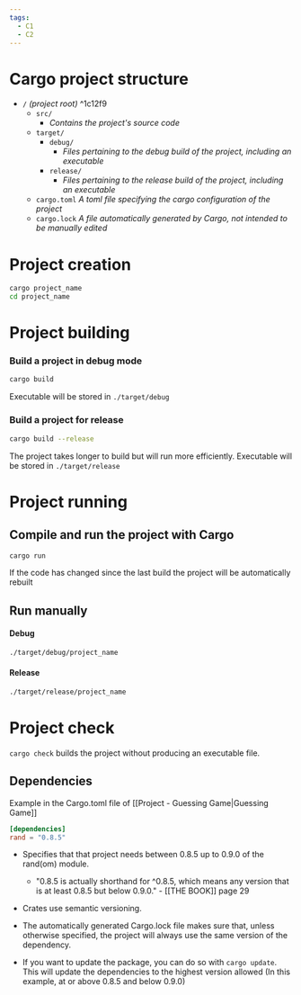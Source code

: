 ```yaml
---
tags:
  - C1
  - C2
---
```

# Cargo project structure
* `/` *(project root)* ^1c12f9
	* `src/`
		* *Contains the project's source code* 
	* `target/`
		* `debug/`
			* *Files pertaining to the debug build of the project, including an executable*
		* `release/`
			* *Files pertaining to the release build of the project, including an executable*
	* `cargo.toml`
	  *A toml file specifying the cargo configuration of the project*
	* `cargo.lock`
	    *A file automatically generated by Cargo, not intended to be manually edited*

# Project creation
```bash
cargo project_name
cd project_name
```

# Project building
### Build a project in debug mode
```bash
cargo build
```

Executable will be stored in `./target/debug`

### Build a project for release

```bash
cargo build --release
```
The project takes longer to build but will run more efficiently. Executable will be stored in `./target/release`

# Project running
## Compile and run the project with Cargo
```bash
cargo run
```
If the code has changed since the last build the project will be automatically rebuilt
## Run manually
#### Debug
```bash
./target/debug/project_name
```
#### Release
```bash
./target/release/project_name
```

# Project check
`cargo check` builds the project without producing an executable file.

## Dependencies
Example in the Cargo.toml file of [[Project - Guessing Game|Guessing Game]]
```toml
[dependencies]
rand = "0.8.5"
```
* Specifies that that project needs between 0.8.5 up to 0.9.0 of the rand(om) module.
	* "0.8.5 is actually shorthand for ^0.8.5, which means any version that is at least 0.8.5 but below 0.9.0." - [[THE BOOK]] page 29

* Crates use semantic versioning.

* The automatically generated Cargo.lock file makes sure that, unless otherwise specified, the project will always use the same version of the dependency.

* If you want to update the package, you can do so with `cargo update`. This will update the dependencies to the highest version allowed (In this example, at or above 0.8.5 and below 0.9.0)